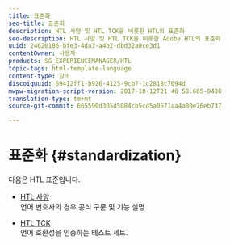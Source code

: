 ```yaml
---
title: 표준화
seo-title: 표준화
description: HTL 사양 및 HTL TCK을 비롯한 HTL의 표준화
seo-description: HTL 사양 및 HTL TCK을 비롯한 Adobe HTL의 표준화
uuid: 24620186-bfe3-4da3-a4b2-dbd32a0ce3d1
contentOwner: 사용자
products: SG_EXPERIENCEMANAGER/HTL
topic-tags: html-template-language
content-type: 참조
discoiquuid: 69412ff1-b926-4125-9cb7-1c2818c7094d
mwpw-migration-script-version: 2017-10-12T21 46 58.665-0400
translation-type: tm+mt
source-git-commit: 665590d305d5084cb5cd5a0571aa4a80e76eb737

---
```



# 표준화 {#standardization}

다음은 HTL 표준입니다.

* [HTL 사양](https://github.com/Adobe-Marketing-Cloud/sightly-spec)\
   언어 변호사의 경우 공식 구문 및 기능 설명

* [HTL TCK](https://github.com/Adobe-Marketing-Cloud/sightly-tck)\
   언어 호환성을 인증하는 테스트 세트.
